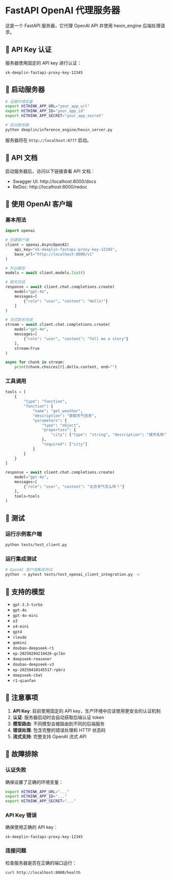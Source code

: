 # FastAPI OpenAI 代理服务器

这是一个 FastAPI 服务器，它代理 OpenAI API 并使用 hexin_engine 后端处理请求。

## 🔑 API Key 认证

服务器使用固定的 API key 进行认证：

```
sk-deeplin-fastapi-proxy-key-12345
```

## 🚀 启动服务器

```bash
# 设置环境变量
export HITHINK_APP_URL="your_app_url"
export HITHINK_APP_ID="your_app_id"
export HITHINK_APP_SECRET="your_app_secret"

# 启动服务器
python deeplin/inference_engine/hexin_server.py
```

服务器将在 `http://localhost:8777` 启动。

## 📖 API 文档

启动服务器后，访问以下链接查看 API 文档：

- Swagger UI: http://localhost:8000/docs
- ReDoc: http://localhost:8000/redoc

## 💬 使用 OpenAI 客户端

### 基本用法

```python
import openai

# 创建客户端
client = openai.AsyncOpenAI(
    api_key="sk-deeplin-fastapi-proxy-key-12345",
    base_url="http://localhost:8000/v1"
)

# 列出模型
models = await client.models.list()

# 聊天完成
response = await client.chat.completions.create(
    model="gpt-4o",
    messages=[
        {"role": "user", "content": "Hello!"}
    ]
)

# 流式聊天完成
stream = await client.chat.completions.create(
    model="gpt-4o",
    messages=[
        {"role": "user", "content": "Tell me a story"}
    ],
    stream=True
)

async for chunk in stream:
    print(chunk.choices[0].delta.content, end="")
```

### 工具调用

```python
tools = [
    {
        "type": "function",
        "function": {
            "name": "get_weather",
            "description": "获取天气信息",
            "parameters": {
                "type": "object",
                "properties": {
                    "city": {"type": "string", "description": "城市名称"}
                },
                "required": ["city"]
            }
        }
    }
]

response = await client.chat.completions.create(
    model="gpt-4o",
    messages=[
        {"role": "user", "content": "北京天气怎么样？"}
    ],
    tools=tools
)
```

## 🧪 测试

### 运行示例客户端

```bash
python tests/test_client.py
```

### 运行集成测试

```bash
# OpenAI 客户端集成测试
python -m pytest tests/test_openai_client_integration.py -v
```

## 🎯 支持的模型

- `gpt-3.5-turbo`
- `gpt-4o`
- `gpt-4o-mini`
- `o3`
- `o4-mini`
- `gpt4`
- `claude`
- `gemini`
- `doubao-deepseek-r1`
- `ep-20250204210426-gclbn`
- `deepseek-reasoner`
- `doubao-deepseek-v3`
- `ep-20250410145517-rpbrz`
- `deepseek-chat`
- `r1-qianfan`

## 📝 注意事项

1. **API Key**: 目前使用固定的 API key，生产环境中应该使用更安全的认证机制
2. **认证**: 服务器启动时会自动获取后端认证 token
3. **模型路由**: 不同模型会被路由到不同的后端服务
4. **错误处理**: 包含完整的错误处理和 HTTP 状态码
5. **流式支持**: 完整支持 OpenAI 流式 API

## 🚨 故障排除

### 认证失败
确保设置了正确的环境变量：
```bash
export HITHINK_APP_URL="..."
export HITHINK_APP_ID="..."
export HITHINK_APP_SECRET="..."
```

### API Key 错误
确保使用正确的 API key：
```
sk-deeplin-fastapi-proxy-key-12345
```

### 连接问题
检查服务器是否在正确的端口运行：
```bash
curl http://localhost:8000/health
```
